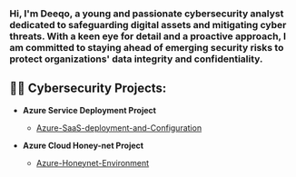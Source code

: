 <h3> Hi, I'm Deeqo, a young and passionate cybersecurity analyst dedicated to safeguarding digital assets and mitigating cyber threats. With a keen eye for detail and a proactive approach, I am committed to staying ahead of emerging security risks to protect organizations' data integrity and confidentiality.</h3>

<h2>👨‍💻 Cybersecurity Projects:</h2>

- <b> Azure Service Deployment Project </b>
   - [Azure-SaaS-deployment-and-Configuration](https://github.com/dqoahmed/Azure-SaaS-deployment-and-Configuration)

- <b> Azure Cloud Honey-net Project </b>
  - [Azure-Honeynet-Environment](https://github.com/dqoahmed/Azure-Honeynet-Environment)






